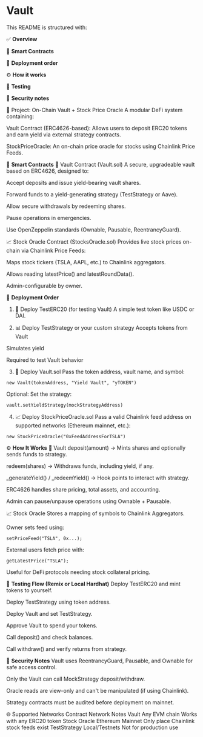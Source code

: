 # Vault

This README is structured with:

✅ **Overview**

🧱 **Smart Contracts**

🚀 **Deployment order**

⚙️ **How it works**

🧪 **Testing**

🔐 **Security notes**


📘 Project: On-Chain Vault + Stock Price Oracle
A modular DeFi system containing:

Vault Contract (ERC4626-based): Allows users to deposit ERC20 tokens and earn yield via external strategy contracts.

StockPriceOracle: An on-chain price oracle for stocks using Chainlink Price Feeds.

🧱 **Smart Contracts**
🏦 Vault Contract (Vault.sol)
A secure, upgradeable vault based on ERC4626, designed to:

Accept deposits and issue yield-bearing vault shares.

Forward funds to a yield-generating strategy (TestStrategy or Aave).

Allow secure withdrawals by redeeming shares.

Pause operations in emergencies.

Use OpenZeppelin standards (Ownable, Pausable, ReentrancyGuard).

📈 Stock Oracle Contract (StocksOracle.sol)
Provides live stock prices on-chain via Chainlink Price Feeds:

Maps stock tickers (TSLA, AAPL, etc.) to Chainlink aggregators.

Allows reading latestPrice() and latestRoundData().

Admin-configurable by owner.



🧭 **Deployment Order**
1. 🧪 Deploy TestERC20 (for testing Vault)
A simple test token like USDC or DAI.

2. 📊 Deploy TestStrategy or your custom strategy
Accepts tokens from Vault

Simulates yield

Required to test Vault behavior

3. 🏦 Deploy Vault.sol
Pass the token address, vault name, and symbol:

```
new Vault(tokenAddress, "Yield Vault", "yTOKEN")
```

Optional: Set the strategy:


```
vault.setYieldStrategy(mockStrategyAddress)
```

4. 📈 Deploy StockPriceOracle.sol
Pass a valid Chainlink feed address on supported networks (Ethereum mainnet, etc.):

```
new StockPriceOracle("0xFeedAddressForTSLA")
```

⚙️ **How It Works**
🏦 Vault
deposit(amount) → Mints shares and optionally sends funds to strategy.

redeem(shares) → Withdraws funds, including yield, if any.

_generateYield() / _redeemYield() → Hook points to interact with strategy.

ERC4626 handles share pricing, total assets, and accounting.

Admin can pause/unpause operations using Ownable + Pausable.

📈 Stock Oracle
Stores a mapping of symbols to Chainlink Aggregators.

Owner sets feed using:

```
setPriceFeed("TSLA", 0x...);
```

External users fetch price with:

```
getLatestPrice("TSLA");
```

Useful for DeFi protocols needing stock collateral pricing.

🧪 **Testing Flow (Remix or Local Hardhat)**
Deploy TestERC20 and mint tokens to yourself.

Deploy TestStrategy using token address.

Deploy Vault and set TestStrategy.

Approve Vault to spend your tokens.

Call deposit() and check balances.

Call withdraw() and verify returns from strategy.

🔐 **Security Notes**
Vault uses ReentrancyGuard, Pausable, and Ownable for safe access control.

Only the Vault can call MockStrategy deposit/withdraw.

Oracle reads are view-only and can't be manipulated (if using Chainlink).

Strategy contracts must be audited before deployment on mainnet.

🌐 Supported Networks
Contract	Network	Notes
Vault	Any EVM chain	Works with any ERC20 token
Stock Oracle	Ethereum Mainnet	Only place Chainlink stock feeds exist
TestStrategy	Local/Testnets	Not for production use

